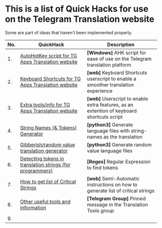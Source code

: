 # This is a list of Quick Hacks for use on the Telegram Translation website
Some are part of ideas that haven't been implemented properly.

|No.|QuickHack                                |Description
|--|-------------------------------------|---------------------------------------|
|1.|[AutoHotKey script for TG Apps Translation website](https://github.com/SvenErikLarsen/AHK-Telegram-Translation)|**[Windows]** AHK script for ease of use on the Telegram translation platform |
|2.|[Keyboard Shortcuts for TG Apps Translation website](https://github.com/jurf/telegram-translation-shortcuts)|**[web]** Keyboard Shortcuts userscript to enable a smoother translation experience|
|3.|[Extra tools/info for TG Apps Translation website](https://github.com/rondevous/telegram-translation-extras)|**[web]** Userscript to enable extra features, as an extention of keyboard shortcuts script|
|4.|[String Names (& Tokens) Generator](https://github.com/rondevous/stringnames)|**[python3]** Generate language files with string-names as the translation|
|5.|[Gibberish/random value translation generator](https://github.com/rondevous/Telegram-Translation-QuickHacks/blob/main/tg-gibberish-translation-generator.md)|**[python3]** Generate random value language files|
|6.|[Detecting tokens in translation strings (for programmers)](https://github.com/rondevous/Telegram-Translation-QuickHacks/blob/main/How-to-detect-tokens.md)            |**[Regex]** Regular Expression to find tokens            |
|7.|[How to get list of Critical Strings](https://github.com/rondevous/Telegram-Translation-QuickHacks/blob/main/Parsing%20Critical%20Strings.md)        |**[web]** Semi-Automatic instructions on how to generate list of critical strings|
|8.|[Other useful tools and information](https://t.me/translationtools/5)|**[Telegram Group]** Pinned message in the Translation Tools group|
|9.|

